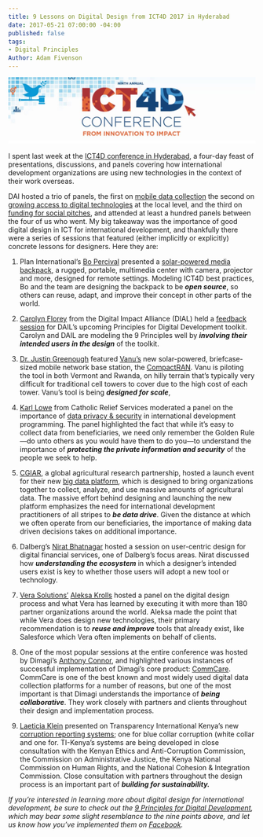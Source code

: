 ```yaml
---
title: 9 Lessons on Digital Design from ICT4D 2017 in Hyderabad
date: 2017-05-21 07:00:00 -04:00
published: false
tags:
- Digital Principles
Author: Adam Fivenson
---
```


![yes.JPG](/uploads/yes.JPG)

I spent last week at the [ICT4D conference in Hyderabad](https://2017ict4dconference.sched.com/), a four-day feast of presentations, discussions, and panels covering how international development organizations are using new technologies in the context of their work overseas. 

DAI hosted a trio of panels, the first on [mobile data collection](http://sched.co/AIQu) the second on [growing access to digital technologies](http://sched.co/AIRP) at the local level, and the third on [funding for social pitches](http://sched.co/AIUb), and attended at least a hundred panels between the four of us who went. My big takeaway was the importance of good digital design in ICT for international development, and thankfully there were a series of sessions that featured (either implicitly or explicitly) concrete lessons for designers. Here they are: 

1. Plan International’s [Bo Percival](https://2017ict4dconference.sched.com/bo_percival) presented a [solar-powered media backpack](https://vimeo.com/148598914), a rugged, portable, multimedia center with camera, projector and more, designed for remote settings. Modeling ICT4D best practices, Bo and the team are designing the backpack to be **_open source_**, so others can reuse, adapt, and improve their concept in other parts of the world. 

2. [Carolyn Florey](https://www.linkedin.com/in/carolynf/) from the Digital Impact Alliance (DIAL) held a [feedback session](http://sched.co/AIR4) for DAIL’s upcoming Principles for Digital Development toolkit. Carolyn and DAIL are modeling the 9 Principles well by **_involving their intended users in the design_** of the toolkit. 

3. [Dr. Justin Greenough](https://2017ict4dconference.sched.com/speaker/jgreenough) featured [Vanu’s](http://www.vanu.com/) new solar-powered, briefcase-sized mobile network base station, the [CompactRAN](http://www.vanu.com/products/outdoor/compactran/). Vanu is piloting the tool in both Vermont and Rwanda, on hilly terrain that’s typically very difficult for traditional cell towers to cover due to the high cost of each tower. Vanu’s tool is being **_designed for scale_**, 

4. [Karl Lowe](https://www.linkedin.com/in/karlmlowe/) from Catholic Relief Services moderated a panel on the importance of [data privacy & security](http://sched.co/AE35) in international development programming. The panel highlighted the fact that while it’s easy to collect data from beneficiaries, we need only remember the Golden Rule—do unto others as you would have them to do you—to understand the importance of **_protecting the private information and security_** of the people we seek to help. 

5. [CGIAR](http://www.cgiar.org/), a global agricultural research partnership, hosted a launch event for their new [big data platform](http://bigdata.cgiar.org/), which is designed to bring organizations together to collect, analyze, and use massive amounts of agricultural data. The massive effort behind designing and launching the new platform emphasizes the need for international development practitioners of all stripes to **_be data drive_**. Given the distance at which we often operate from our beneficiaries, the importance of making data driven decisions takes on additional importance.  

6. Dalberg’s [Nirat Bhatnagar](https://www.linkedin.com/in/nirat/?ppe=1) hosted a session on user-centric design for digital financial services, one of  Dalberg’s focus areas. Nirat discussed how **_understanding the ecosystem_** in which a designer’s intended users exist is key to whether those users will adopt a new tool or technology. 

7. [Vera Solutions’]( http://www.verasolutions.org/) [Aleksa Krolls](https://2017ict4dconference.sched.com/speaker/aleksa1) hosted a panel on the digital design process and what Vera has learned by executing it with more than 180 partner organizations around the world. Aleksa made the point that while Vera does design new technologies, their primary recommendation is to **_reuse and improve_** tools that already exist, like Salesforce which Vera often implements on behalf of clients. 

8. One of the most popular sessions at the entire conference was hosted by Dimagi’s [Anthony Connor](https://www.dimagi.com/team/usa/anthony-connor/), and highlighted various instances of successful implementation of Dimagi’s core product: [CommCare](https://www.dimagi.com/products/). CommCare is one of the best known and most widely used digital data collection platforms for a number of reasons, but one of the most important is that Dimagi understands the importance of **_being collaborative_**. They work closely with partners and clients throughout their design and implementation process. 

9. [Laeticia Klein](https://www.linkedin.com/in/laeticia-klein-19070269/?ppe=1) presented on Transparency International Kenya’s new [corruption reporting systems](http://sched.co/AITw); one for blue collar corruption (white collar and one for. TI-Kenya’s systems are being developed in close consultation with the Kenyan Ethics and Anti-Corruption Commission, the Commission on Administrative Justice, the Kenya National Commission on Human Rights, and the National Cohesion & Integration Commission. Close consultation with partners throughout the design process is an important part of **_building for sustainability._**

*If you’re interested in learning more about digital design for international development, be sure to check out the [9 Principles for Digital Development](http://digitalprinciples.org/), which may bear some slight resemblance to the nine points above, and let us know how you’ve implemented them on [Facebook](http://www.facebook.com/DAIGlobal).*
